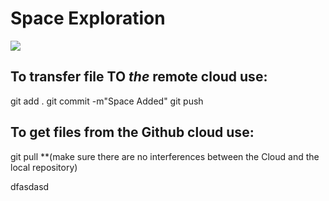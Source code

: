 # Space Exploration

![](Space.avif)


## To transfer file **TO** *the* remote cloud use:

git add .
git commit -m"Space Added"
git push





## To get files from the Github cloud use:

git pull **(make sure there are no interferences between the Cloud and the local repository)


dfasdasd